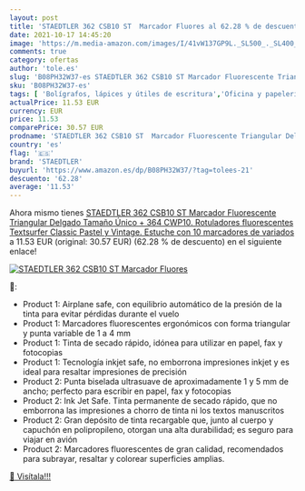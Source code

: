```yaml
---
layout: post
title: 'STAEDTLER 362 CSB10 ST  Marcador Fluores al 62.28 % de descuento'
date: 2021-10-17 14:45:20
image: 'https://m.media-amazon.com/images/I/41vW137GP9L._SL500_._SL400_.jpg'
comments: true
category: ofertas
author: 'tole.es'
slug: 'B08PH32W37-es STAEDTLER 362 CSB10 ST Marcador Fluorescente Triangular...'
sku: 'B08PH32W37-es'
tags: [ 'Bolígrafos, lápices y útiles de escritura','Oficina y papelería','Rotuladores y subrayadores','Subrayadores','rotuladores','staedtler', ]
actualPrice: 11.53 EUR
currency: EUR
price: 11.53
comparePrice: 30.57 EUR
prodname: 'STAEDTLER 362 CSB10 ST  Marcador Fluorescente Triangular Delgado  Tamaño Único  + 364 CWP10. Rotuladores fluorescentes Textsurfer Classic Pastel y Vintage. Estuche con 10 marcadores de variados'
country: 'es'
flag: '🇪🇸'
brand: 'STAEDTLER'
buyurl: 'https://www.amazon.es/dp/B08PH32W37/?tag=tolees-21'
descuento: '62.28'
average: '11.53'
---
```


Ahora mismo tienes [STAEDTLER 362 CSB10 ST  Marcador Fluorescente Triangular Delgado  Tamaño Único  + 364 CWP10. Rotuladores fluorescentes Textsurfer Classic Pastel y Vintage. Estuche con 10 marcadores de variados](https://www.amazon.es/dp/B08PH32W37/?tag=tolees-21) a 11.53 EUR (original: 30.57 EUR) (62.28 %  de descuento) en el siguiente enlace!

[![STAEDTLER 362 CSB10 ST  Marcador Fluores](https://m.media-amazon.com/images/I/41vW137GP9L._SL500_._SL400_.jpg)](https://www.amazon.es/dp/B08PH32W37/?tag=tolees-21)

🔎:

- Product 1: Airplane safe, con equilibrio automático de la presión de la tinta para evitar pérdidas durante el vuelo
- Product 1: Marcadores fluorescentes ergonómicos con forma triangular y punta variable de 1 a 4 mm
- Product 1: Tinta de secado rápido, idónea para utilizar en papel, fax y fotocopias
- Product 1: Tecnología inkjet safe, no emborrona impresiones inkjet y es ideal para resaltar impresiones de precisión
- Product 2: Punta biselada ultrasuave de aproximadamente 1 y 5 mm de ancho; perfecto para escribir en papel, fax y fotocopias
- Product 2: Ink Jet Safe. Tinta permanente de secado rápido, que no emborrona las impresiones a chorro de tinta ni los textos manuscritos
- Product 2: Gran depósito de tinta recargable que, junto al cuerpo y capuchón en polipropileno, otorgan una alta durabilidad; es seguro para viajar en avión
- Product 2: Marcadores fluorescentes de gran calidad, recomendados para subrayar, resaltar y colorear superficies amplias.

[🛒 Visítala!!!](https://www.amazon.es/dp/B08PH32W37/?tag=tolees-21)
